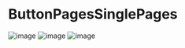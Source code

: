 # ButtonPagesSinglePages

![image](https://github.com/user-attachments/assets/eef3c4bc-be21-4269-ac96-5c1d1bcfe77d)
![image](https://github.com/user-attachments/assets/a82e721e-6e39-4b88-af1b-3b9c54b851f6)
![image](https://github.com/user-attachments/assets/4eaa9e7e-5694-4a0d-8e97-534768cef7e5)


